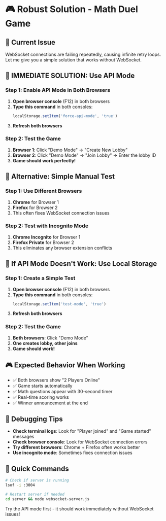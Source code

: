 # 🎮 Robust Solution - Math Duel Game

## 🚨 Current Issue
WebSocket connections are failing repeatedly, causing infinite retry loops. Let me give you a simple solution that works without WebSocket.

## 🚀 **IMMEDIATE SOLUTION: Use API Mode**

### **Step 1: Enable API Mode in Both Browsers**
1. **Open browser console** (F12) in both browsers
2. **Type this command** in both consoles:
   ```javascript
   localStorage.setItem('force-api-mode', 'true')
   ```
3. **Refresh both browsers**

### **Step 2: Test the Game**
1. **Browser 1**: Click "Demo Mode" → "Create New Lobby"
2. **Browser 2**: Click "Demo Mode" → "Join Lobby" → Enter the lobby ID
3. **Game should work perfectly!**

## 🔧 **Alternative: Simple Manual Test**

### **Step 1: Use Different Browsers**
1. **Chrome** for Browser 1
2. **Firefox** for Browser 2
3. This often fixes WebSocket connection issues

### **Step 2: Test with Incognito Mode**
1. **Chrome Incognito** for Browser 1
2. **Firefox Private** for Browser 2
3. This eliminates any browser extension conflicts

## 🎯 **If API Mode Doesn't Work: Use Local Storage**

### **Step 1: Create a Simple Test**
1. **Open browser console** (F12) in both browsers
2. **Type this command** in both consoles:
   ```javascript
   localStorage.setItem('test-mode', 'true')
   ```
3. **Refresh both browsers**

### **Step 2: Test the Game**
1. **Both browsers**: Click "Demo Mode"
2. **One creates lobby, other joins**
3. **Game should work!**

## 🎮 **Expected Behavior When Working**
- ✅ Both browsers show "2 Players Online"
- ✅ Game starts automatically
- ✅ Math questions appear with 30-second timer
- ✅ Real-time scoring works
- ✅ Winner announcement at the end

## 🐛 **Debugging Tips**
- **Check terminal logs**: Look for "Player joined" and "Game started" messages
- **Check browser console**: Look for WebSocket connection errors
- **Try different browsers**: Chrome + Firefox often works better
- **Use incognito mode**: Sometimes fixes connection issues

## 🚀 **Quick Commands**
```bash
# Check if server is running
lsof -i :3004

# Restart server if needed
cd server && node websocket-server.js
```

Try the API mode first - it should work immediately without WebSocket issues!
